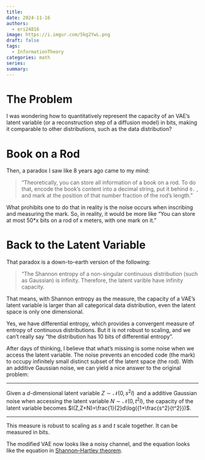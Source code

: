 ```yaml
---
title: 
date: 2024-11-16
authors:
  - eri24816
image: https://i.imgur.com/5kg2YwL.png
draft: false
tags:
  - InformationTheory
categories: math
series: 
summary:
---
```

# The Problem
  
I was wondering how to quantitatively represent the capacity of an VAE’s latent variable (or a reconstruction step of a diffusion model) in bits, making it comparable to other distributions, such as the data distribution?

# Book on a Rod

Then, a paradox I saw like 8 years ago came to my mind:

> “Theoretically, you can store all information of a book on a rod. To do that, encode the book’s content into a decimal string, put it behind `0.` , and mark at the position of that number fraction of the rod’s length.”

What prohibits one to do that in reality is the noise occurs when inscribing and measuring the mark. So, in reality, it would be more like “You can store at most 50*x bits on a rod of x meters, with one mark on it.”

# Back to the Latent Variable

That paradox is a down-to-earth version of the following:

> “The Shannon entropy of a non-singular continuous distribution (such as Gaussian) is infinity. Therefore, the latent varible have infinity capacity.

That means, with Shannon entropy as the measure, the capacity of a VAE’s latent variable is larger than all categorical data distribution, even the latent space is only one dimensional.

Yes, we have differential entropy, which provides a convergent measure of entropy of continuous distributions. But it is not robust to scaling, and we can’t really say “the distribution has 10 bits of differential entropy”.

After days of thinking, I believe that what’s missing is some noise when we access the latent variable. The noise prevents an encoded code (the mark) to occupy infinitely small distinct subset of the latent space (the rod). With an additive Gaussian noise, we can yield a nice answer to the original problem:

---

Given a $d$-dimensional latent variable $Z\sim\mathcal{N}(0,\,s^{2}I)\,$ and a additive Gaussian noise when accessing the latent variable $N\sim\mathcal{N}(0,t^{2}I)$, the capacity of the latent variable becomes $I(Z,Z+N)=\frac{1}{2}d\log({1+\frac{s^2}{t^2}})$.

---

This measure is robust to scaling as $s$ and $t$ scale together. It can be measured in bits.

The modified VAE now looks like a noisy channel, and the equation looks like the equation in [Shannon–Hartley theorem](https://en.wikipedia.org/wiki/Shannon%E2%80%93Hartley_theorem).
